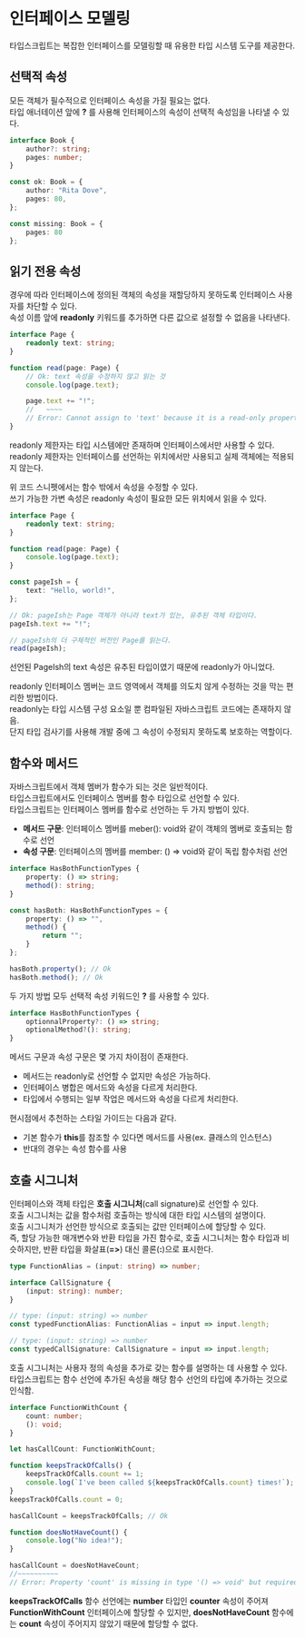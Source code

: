 # 인터페이스 모델링
타입스크립트는 복잡한 인터페이스를 모델링할 때 유용한 타입 시스템 도구를 제공한다.

## 선택적 속성
모든 객체가 필수적으로 인터페이스 속성을 가질 필요는 없다.  
타입 애너테이션 앞에 **?** 를 사용해 인터페이스의 속성이 선택적 속성임을 나타낼 수 있다.
```typescript
interface Book {
    author?: string;
    pages: number;
}

const ok: Book = {
    author: "Rita Dove",
    pages: 80,
};

const missing: Book = {
    pages: 80
};
```

## 읽기 전용 속성
경우에 따라 인터페이스에 정의된 객체의 속성을 재할당하지 못하도록 인터페이스 사용자를 차단할 수 있다.  
속성 이름 앞에 **readonly** 키워드를 추가하면 다른 값으로 설정할 수 없음을 나타낸다.
```typescript
interface Page {
    readonly text: string;
}

function read(page: Page) {
    // Ok: text 속성을 수정하지 않고 읽는 것
    console.log(page.text);

    page.text += "!";
    //   ~~~~
    // Error: Cannot assign to 'text' because it is a read-only property.
}
```
readonly 제한자는 타입 시스템에만 존재하며 인터페이스에서만 사용할 수 있다.  
readonly 제한자는 인터페이스를 선언하는 위치에서만 사용되고 실제 객체에는 적용되지 않는다.  

위 코드 스니펫에서는 함수 밖에서 속성을 수정할 수 있다.  
쓰기 가능한 가변 속성은 readonly 속성이 필요한 모든 위치에서 읽을 수 있다.  
```typescript
interface Page {
    readonly text: string;
}

function read(page: Page) {
    console.log(page.text);
}

const pageIsh = {
    text: "Hello, world!",
};

// Ok: pageIsh는 Page 객체가 아니라 text가 있는, 유추된 객체 타입이다.
pageIsh.text += "!";

// pageIsh의 더 구체적인 버전인 Page를 읽는다.
read(pageIsh);
```

선언된 PageIsh의 text 속성은 유추된 타입이였기 때문에 readonly가 아니었다.  

readonly 인터페이스 멤버는 코드 영역에서 객체를 의도치 않게 수정하는 것을 막는 편리한 방법이다.  
readonly는 타입 시스템 구성 요소일 뿐 컴파일된 자바스크립트 코드에는 존재하지 않음.  
단지 타입 검사기를 사용해 개발 중에 그 속성이 수정되지 못하도록 보호하는 역할이다.  

## 함수와 메서드
자바스크립트에서 객체 멤버가 함수가 되는 것은 일반적이다.  
타입스크립트에서도 인터페이스 멤버를 함수 타입으로 선언할 수 있다.  
타입스크립트는 인터페이스 멤버를 함수로 선언하는 두 가지 방법이 있다.
- **메서드 구문**: 인터페이스 멤버를 meber(): void와 같이 객체의 멤버로 호출되는 함수로 선언
- **속성 구문**: 인터페이스의 멤버를 member: () => void와 같이 독립 함수처럼 선언

```typescript
interface HasBothFunctionTypes {
    property: () => string;
    method(): string;
}

const hasBoth: HasBothFunctionTypes = {
    property: () => "",
    method() {
        return "";
    }
};

hasBoth.property(); // Ok
hasBoth.method(); // Ok
```

두 가지 방법 모두 선택적 속성 키워드인 **?** 를 사용할 수 있다.
```typescript
interface HasBothFunctionTypes {
    optionnalProperty?: () => string;
    optionalMethod?(): string;
}
```

메서드 구문과 속성 구문은 몇 가지 차이점이 존재한다.
- 메서드는 readonly로 선언할 수 없지만 속성은 가능하다.
- 인터페이스 병합은 메서드와 속성을 다르게 처리한다.
- 타입에서 수행되는 일부 작업은 메서드와 속성을 다르게 처리한다.

현시점에서 추천하는 스타일 가이드는 다음과 같다.  
- 기본 함수가 **this**를 참조할 수 있다면 메서드를 사용(ex. 클래스의 인스턴스)
- 반대의 경우는 속성 함수를 사용

## 호출 시그니처
인터페이스와 객체 타입은 **호출 시그니처**(call signature)로 선언할 수 있다.  
호출 시그니처는 값을 함수처럼 호출하는 방식에 대한 타입 시스템의 설명이다.  
호출 시그니처가 선언한 방식으로 호출되는 값만 인터페이스에 할당할 수 있다.  
즉, 할당 가능한 매개변수와 반환 타입을 가진 함수로, 호출 시그니처는 함수 타입과 비슷하지만, 반환 타입을 화살표(**=>**) 대신 콜론(**:**)으로 표시한다.

```typescript
type FunctionAlias = (input: string) => number;

interface CallSignature {
    (input: string): number;
}

// type: (input: string) => number
const typedFunctionAlias: FunctionAlias = input => input.length;

// type: (input: string) => number
const typedCallSignature: CallSignature = input => input.length;
```

호출 시그니처는 사용자 정의  속성을 추가로 갖는 함수를 설명하는 데 사용할 수 있다.  
타입스크립트는 함수 선언에 추가된 속성을 해당 함수 선언의 타입에 추가하는 것으로 인식함.  
```typescript
interface FunctionWithCount {
    count: number;
    (): void;
}

let hasCallCount: FunctionWithCount;

function keepsTrackOfCalls() {
    keepsTrackOfCalls.count += 1;
    console.log(`I've been called ${keepsTrackOfCalls.count} times!`);
}
keepsTrackOfCalls.count = 0;

hasCallCount = keepsTrackOfCalls; // Ok

function doesNotHaveCount() {
    console.log("No idea!");
}

hasCallCount = doesNotHaveCount;
//~~~~~~~~~~
// Error: Property 'count' is missing in type '() => void' but required in type 'FunctionWithCount'.
```
**keepsTrackOfCalls** 함수 선언에는 **number** 타입인 **counter** 속성이 주어져 **FunctionWithCount** 인터페이스에 할당할 수 있지만, **doesNotHaveCount** 함수에는 **count** 속성이 주어지지 않았기 때문에 할당할 수 없다.

